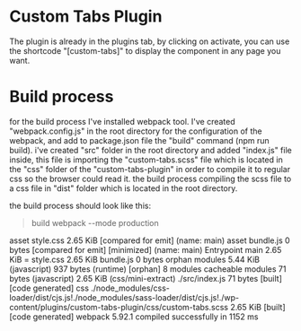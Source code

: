 # Custom Tabs Plugin
The plugin is already in the plugins tab, by clicking on activate, you can use the shortcode "[custom-tabs]" to display the component in any page you want.

# Build process
for the build process I've installed webpack tool.
I've created "webpack.config.js" in the root directory for the configuration of the webpack, and add to package.json file the "build" command (npm run build).
i've created "src" folder in the root directory and added "index.js" file inside, this file is importing the "custom-tabs.scss" file which is located in the "css" folder of the "custom-tabs-plugin" in order to compile it to regular css so the browser could read it.
the build process compiling the scss file to a css file in "dist" folder which is located in the root directory.


the build process should look like this:

> build
> webpack --mode production

asset style.css 2.65 KiB [compared for emit] (name: main)
asset bundle.js 0 bytes [compared for emit] [minimized] (name: main)
Entrypoint main 2.65 KiB = style.css 2.65 KiB bundle.js 0 bytes
orphan modules 5.44 KiB (javascript) 937 bytes (runtime) [orphan] 8 modules
cacheable modules 71 bytes (javascript) 2.65 KiB (css/mini-extract)
  ./src/index.js 71 bytes [built] [code generated]
  css ./node_modules/css-loader/dist/cjs.js!./node_modules/sass-loader/dist/cjs.js!./wp-content/plugins/custom-tabs-plugin/css/custom-tabs.scss 2.65 KiB [built] [code generated]
webpack 5.92.1 compiled successfully in 1152 ms